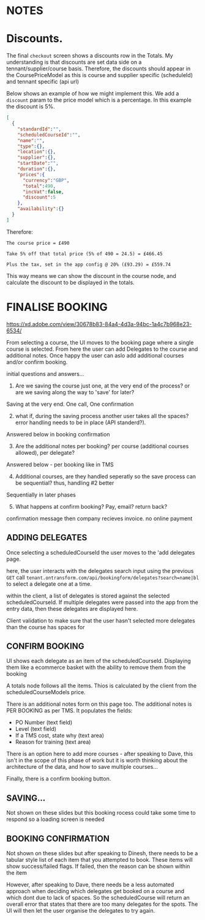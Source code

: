
# NOTES

# Discounts. 

The final `checkout` screen shows a discounts row in the Totals. My understanding is that discounts are set data side on a tennant/supplier/course basis. Therefore, the discounts should appear in the CoursePriceModel as this is course and supplier specific (scheduleId) and tennant specific (api url)

Below shows an example of how we might implement this. 
We add a `discount` param to the price model which is a percentage. In this example the discount is 5%.


```json
[
  {
    "standardId":"",
    "scheduledCourseId":"",
    "name":"",
    "type":{},
    "location":{},
    "supplier":{},
    "startDate":"",
    "duration":{},
    "prices":{
      "currency":"GBP",
      "total":490,
      "incVat":false,
      "discount":5
    },
    "availability":{}
  }
]
```

Therefore: 
```
The course price = £490

Take 5% off that total price (5% of 490 = 24.5) = £466.45

Plus the tax, set in the app config @ 20% (£93.29) = £559.74
```
This way means we can show the discount in the course node, and calculate the discount to be displayed in the totals. 

# FINALISE BOOKING

https://xd.adobe.com/view/30678b83-84a4-4d3a-94bc-1a4c7b968e23-6534/


From selecting a course, the UI moves to the booking page where a single course is selected. From here the user can add Delegates to the course and additional notes. Once happy the user can aslo add additional courses and/or confirm booking.

initial questions and answers...

 1. Are we saving the course just one, at the very end of the process? or are we saving along the way to 'save' for later?

 Saving at the very end. One call, One confirmation

 2. what if, during the saving process another user takes all the spaces? error handling needs to be in place (API standerd?).

 Answered below in booking confirmation

 3. Are the additional notes per booking? per course (additional courses allowed), per delegate?

 Answered below - per booking like in TMS

 4. Additional courses, are they handled seperatly so the save process can be sequential? thus, handling #2 better

 Sequentially in later phases

 5. What happens at confirm booking? Pay, email? return back?

 confirmation message then company recieves invoice. no online payment



## ADDING DELEGATES
 Once selecting a scheduledCourseId the user moves to the 'add delegates page.

 here, the user interacts with the delegates search input using the previous `GET` call `tenant.ontransform.com/api/bookingform/delegates?search=name|bl` to select a delegate one at a time.

 within the client, a list of delegates is stored against the selected scheduledCourseId. If multiple delegates were passed into the app from the entry data, then these delegates are displayed here.

 Client validation to make sure that the user hasn't selected more delegates than the course has spaces for

## CONFIRM BOOKING
UI shows each delegate as an item of the scheduledCourseId. Displaying them like a ecommerce basket with the ability to remove them from the booking

A totals node follows all the items. Thios is calculated by the client from the scheduledCourseModels price.

There is an additional notes form on this page too. The additional notes is PER BOOKING as per TMS. It populates the fields:

- PO Number (text field)
- Level (text field)
- If a TMS cost, state why (text area)
- Reason for training (text area)

There is an option here to add more courses - after speaking to Dave, this isn't in the scope of this phase of work but it is worth thinking about the architecture of the data, and how to save multiple courses...

Finally, there is a confirm booking button. 

## SAVING...
Not shown on these slides but this booking rocess could take some time to respond so a loading screen is needed

## BOOKING CONFIRMATION
Not shown on these slides but after speaking to Dinesh, there needs to be a tabular style list of each item that you attempted to book. These items will show success/failed flags. If failed, then the reason can be shown within the item

However, after speaking to Dave, there needs be a less automated approach when deciding which delegates get booked on a course and which dont due to lack of spaces. So the scheduledCourse will return an overall error that states that there are too many delegates for the spots. The UI will then let the user organise the delegates to try again.

